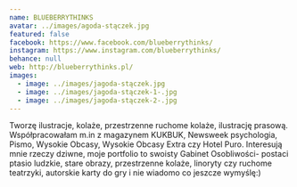```yaml
---
name: BLUEBERRYTHINKS
avatar: ../images/agoda-stączek.jpg
featured: false
facebook: https://www.facebook.com/blueberrythinks/
instagram: https://www.instagram.com/blueberrythinks/
behance: null
web: http://blueberrythinks.pl/
images:
  - image: ../images/jagoda-stączek.jpg
  - image: ../images/jagoda-stączek-1-.jpg
  - image: ../images/jagoda-stączek-2-.jpg
---
```

Tworzę ilustracje, kolaże, przestrzenne ruchome kolaże, ilustrację prasową. Współpracowałam m.in z magazynem KUKBUK, Newsweek psychologia, Pismo, Wysokie Obcasy, Wysokie Obcasy Extra czy Hotel Puro. Interesują mnie rzeczy dziwne, moje portfolio to swoisty Gabinet Osobliwości- postaci ptasio ludzkie, stare obrazy, przestrzenne kolaże, linoryty czy ruchome teatrzyki, autorskie karty do gry i nie wiadomo co jeszcze wymyślę:)
